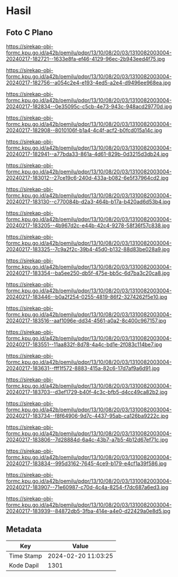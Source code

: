 # Hasil

## Foto C Plano

https://sirekap-obj-formc.kpu.go.id/a42b/pemilu/pdpr/13/10/08/20/03/1310082003004-20240217-182721--1633e8fa-ef46-4129-96ec-2b943eed4f75.jpg

https://sirekap-obj-formc.kpu.go.id/a42b/pemilu/pdpr/13/10/08/20/03/1310082003004-20240217-182756--a054c2e4-e193-4ed5-a2e4-d9496ee968ea.jpg

https://sirekap-obj-formc.kpu.go.id/a42b/pemilu/pdpr/13/10/08/20/03/1310082003004-20240217-182834--0e35095c-c5cb-4e73-943c-948acd29770d.jpg

https://sirekap-obj-formc.kpu.go.id/a42b/pemilu/pdpr/13/10/08/20/03/1310082003004-20240217-182908--8010106f-b1a4-4c4f-acf2-b0fcd015a14c.jpg

https://sirekap-obj-formc.kpu.go.id/a42b/pemilu/pdpr/13/10/08/20/03/1310082003004-20240217-182941--a77bda33-861a-4d61-829b-0d3215d3db24.jpg

https://sirekap-obj-formc.kpu.go.id/a42b/pemilu/pdpr/13/10/08/20/03/1310082003004-20240217-183012--27ce19c6-240d-433a-b082-6e5f37964cd2.jpg

https://sirekap-obj-formc.kpu.go.id/a42b/pemilu/pdpr/13/10/08/20/03/1310082003004-20240217-183130--c770084b-d2a3-464b-b17a-b420ad6d53b4.jpg

https://sirekap-obj-formc.kpu.go.id/a42b/pemilu/pdpr/13/10/08/20/03/1310082003004-20240217-183205--4b967d2c-e44b-42c4-9278-58f36f57c838.jpg

https://sirekap-obj-formc.kpu.go.id/a42b/pemilu/pdpr/13/10/08/20/03/1310082003004-20240217-183325--7c9a2f2c-39b4-45d0-b132-88d83be028a9.jpg

https://sirekap-obj-formc.kpu.go.id/a42b/pemilu/pdpr/13/10/08/20/03/1310082003004-20240217-183354--ba5ee250-db5f-475e-bb5c-6d7ba3c20ca8.jpg

https://sirekap-obj-formc.kpu.go.id/a42b/pemilu/pdpr/13/10/08/20/03/1310082003004-20240217-183446--b0a2f254-0255-4819-86f2-3274262f5e10.jpg

https://sirekap-obj-formc.kpu.go.id/a42b/pemilu/pdpr/13/10/08/20/03/1310082003004-20240217-183516--aaf1096e-dd34-4561-a0a2-8c400c967157.jpg

https://sirekap-obj-formc.kpu.go.id/a42b/pemilu/pdpr/13/10/08/20/03/1310082003004-20240217-183551--11aa832f-8d78-4a4c-bd1e-2f083c114be7.jpg

https://sirekap-obj-formc.kpu.go.id/a42b/pemilu/pdpr/13/10/08/20/03/1310082003004-20240217-183631--fff1f572-8883-415a-82c6-17d7af9a6d91.jpg

https://sirekap-obj-formc.kpu.go.id/a42b/pemilu/pdpr/13/10/08/20/03/1310082003004-20240217-183703--d3ef1729-b40f-4c3c-bfb5-d4cc49ca82b2.jpg

https://sirekap-obj-formc.kpu.go.id/a42b/pemilu/pdpr/13/10/08/20/03/1310082003004-20240217-183734--f8f64906-9d7c-4437-95ab-ca126ba9222c.jpg

https://sirekap-obj-formc.kpu.go.id/a42b/pemilu/pdpr/13/10/08/20/03/1310082003004-20240217-183806--7d28884d-6a4c-43b7-a7b5-4b12d67ef71c.jpg

https://sirekap-obj-formc.kpu.go.id/a42b/pemilu/pdpr/13/10/08/20/03/1310082003004-20240217-183834--995d3162-7645-4ce9-b179-e4cf1a39f586.jpg

https://sirekap-obj-formc.kpu.go.id/a42b/pemilu/pdpr/13/10/08/20/03/1310082003004-20240217-183907--71e60987-c70d-4c4a-8254-f7dc687a6ed3.jpg

https://sirekap-obj-formc.kpu.go.id/a42b/pemilu/pdpr/13/10/08/20/03/1310082003004-20240217-183939--84872db5-3fba-414e-a4e0-d22429a0e8d5.jpg


## Metadata

| Key        | Value               |
| ---------- | ------------------- |
| Time Stamp | 2024-02-20 11:03:25 |
| Kode Dapil | 1301                |



